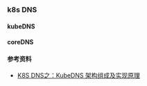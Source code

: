 ### k8s DNS

#### kubeDNS


#### coreDNS


#### 参考资料

* [K8S DNS之：KubeDNS 架构组成及实现原理](https://mp.weixin.qq.com/s?__biz=MzU4ODg2OTIyMQ==&mid=2247483683&idx=1&sn=75ad15a6eb421f8370220f76243312e4&chksm=fdd77a29caa0f33f70205ac0da71073c0803a0202bb5ddd6d2f86fb6a008053bdbe2c8f651f3&mpshare=1&scene=1&srcid=0402ZUy1Gtfpf1w5EXEFoxjN&pass_ticket=W5%2Fs7PInytbCxrMVzf7jfeu56F%2B8b54JwAZauD3XcnYhA6jCP6sERnu%2FvPdlFSAv#rd)
